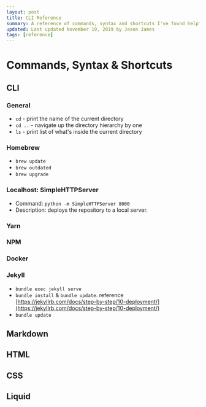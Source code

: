 ```yaml
---
layout: post
title: CLI Reference
summary: A reference of commands, syntax and shortcuts I've found helpful as I've learned programming.
updated: Last updated November 19, 2019 by Jason James
tags: [reference]
---
```

# Commands, Syntax & Shortcuts

## CLI

### General

- `cd` - print the name of the current directory
- `cd ..` - navigate up the directory hierarchy by one
- `ls` - print list of what's inside the current directory

### Homebrew

- `brew update`
- `brew outdated`
- `brew upgrade`

### Localhost: SimpleHTTPServer

- Command: `python -m SimpleHTTPServer 8000`
- Description: deploys the repository to a local server.  

### Yarn

### NPM

### Docker

### Jekyll

- `bundle exec jekyll serve`
- `bundle install` & `bundle update`.  reference [https://jekyllrb.com/docs/step-by-step/10-deployment/](https://jekyllrb.com/docs/step-by-step/10-deployment/)
- `bundle update`

## Markdown

## HTML

## CSS

## Liquid
